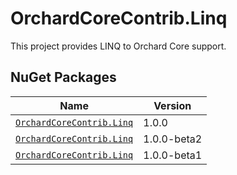 # OrchardCoreContrib.Linq

This project provides LINQ to Orchard Core support.

## NuGet Packages

| Name | Version |
| --- | --- |
| [`OrchardCoreContrib.Linq`](https://www.nuget.org/packages/OrchardCoreContrib.Linq/1.0.0) | 1.0.0 |
| [`OrchardCoreContrib.Linq`](https://www.nuget.org/packages/OrchardCoreContrib.Linq/1.0.0-beta2) | 1.0.0-beta2 |
| [`OrchardCoreContrib.Linq`](https://www.nuget.org/packages/OrchardCoreContrib.Linq/1.0.0-beta1) | 1.0.0-beta1 |
